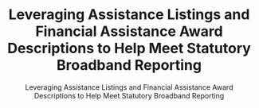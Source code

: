 ---
layout: resources-landing
title: "Leveraging Assistance Listings and Financial Assistance Award Descriptions to Help Meet Statutory Broadband Reporting"
subtitle: "Leveraging Assistance Listings and Financial Assistance Award Descriptions to Help Meet Statutory Broadband Reporting"
doc-link: ../assets/files/CA-23-02 Broadband Reporting.pdf
filters: major-legislation controller-alert omb 2023
fiscal_year: 2023
---